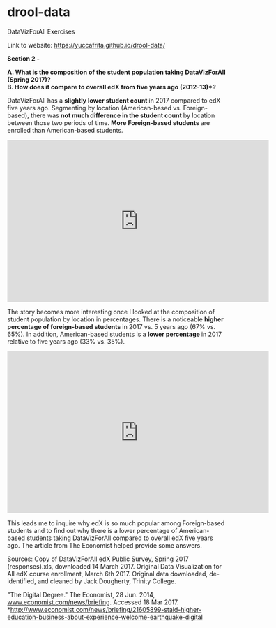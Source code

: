 # drool-data
DataVizForAll Exercises

Link to website: https://yuccafrita.github.io/drool-data/

<b> Section 2 - </b> 

<b> A.  What is the composition of the student population taking DataVizForAll (Spring 2017)? </b>  
<b> B.  How does it compare to overall edX from five years ago (2012-13)*? </b>


DataVizForAll has a <b> slightly lower student count </b> in 2017 compared to edX five years ago. Segmenting by location (American-based vs. Foreign-based), there was <b> not much difference in the student count </b> by location between those two periods of time.  <b> More Foreign-based students </b> are enrolled than American-based students.    
    
<iframe width="600" height="371" seamless frameborder="0" scrolling="no" src="https://docs.google.com/spreadsheets/d/1c96HgGYHpxlHjhD29UtoowZVsKaqDGPnDcP5qAzfz3E/pubchart?oid=1498516026&amp;format=interactive"></iframe>
    
The story becomes more interesting once I looked at the composition of student population by location in percentages.  There is a noticeable <b> higher percentage of foreign-based students </b> in 2017 vs. 5 years ago (67% vs. 65%).   In addition, American-based students is a <b> lower percentage </b> in 2017 relative to five years ago (33% vs. 35%).  

<iframe width="600" height="371" seamless frameborder="0" scrolling="no" src="https://docs.google.com/spreadsheets/d/1c96HgGYHpxlHjhD29UtoowZVsKaqDGPnDcP5qAzfz3E/pubchart?oid=2121277942&amp;format=interactive"></iframe>

This leads me to inquire why edX is so much popular among Foreign-based students and to find out why there is a lower percentage of American-based students taking DataVizForAll compared to overall edX five years ago.  The article from The Economist helped provide some answers.

Sources:
Copy of DataVizForAll edX Public Survey, Spring 2017 (responses).xls, downloaded 14 March 2017.
Original Data Visualization for All edX course enrollment, March 6th 2017.
Original data downloaded, de-identified, and cleaned by Jack Dougherty, Trinity College.

"The Digital Degree." The Economist, 28 Jun. 2014, www.economist.com/news/briefing. Accessed 18 Mar 2017.
*http://www.economist.com/news/briefing/21605899-staid-higher-education-business-about-experience-welcome-earthquake-digital
